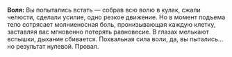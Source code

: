 **Воля:** Вы попытались встать — собрав всю волю в кулак, сжали челюсти, сделали усилие, одно резкое движение. Но в момент подъема тело сотрясает молниеносная боль, пронизывающая каждую клетку, заставляя вас мгновенно потерять равновесие. В глазах мелькают вспышки, дыхание сбивается. Похвальная сила воли, да, вы пытались... но результат нулевой. Провал.